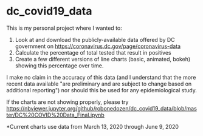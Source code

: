 # dc_covid19_data

This is my personal project where I wanted to:
1. Look at and download the publicly-available data offered by DC government on https://coronavirus.dc.gov/page/coronavirus-data
2. Calculate the percentage of total tested that result in positives
3. Create a few different versions of line charts (basic, animated, bokeh) showing this percentage over time.

I make no claim in the accuracy of this data (and I understand that the more recent data available "are preliminary and are subject to change based on additional reporting") nor should this be used for any epidemiological study.

If the charts are not showing properly, please try https://nbviewer.jupyter.org/github/robonedozen/dc_covid19_data/blob/master/DC%20COVID%20Data_Final.ipynb

*Current charts use data from March 13, 2020 through June 9, 2020 

